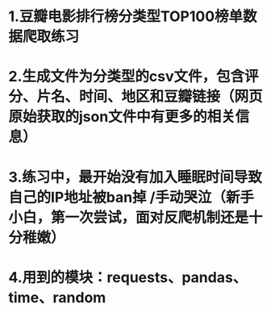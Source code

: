 # 1.豆瓣电影排行榜分类型TOP100榜单数据爬取练习
# 2.生成文件为分类型的csv文件，包含评分、片名、时间、地区和豆瓣链接（网页原始获取的json文件中有更多的相关信息）
# 3.练习中，最开始没有加入睡眠时间导致自己的IP地址被ban掉 /手动哭泣（新手小白，第一次尝试，面对反爬机制还是十分稚嫩）
# 4.用到的模块：requests、pandas、time、random
